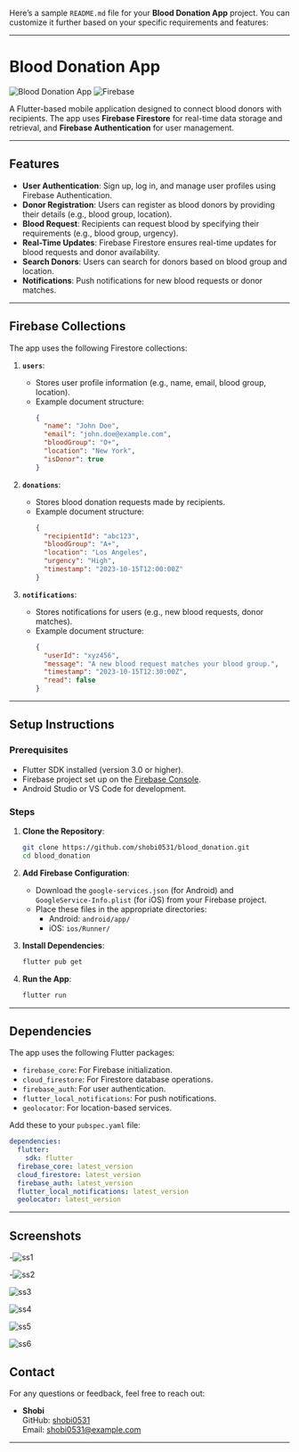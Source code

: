 Here’s a sample `README.md` file for your **Blood Donation App** project. You can customize it further based on your specific requirements and features:

---

# Blood Donation App

![Blood Donation App](https://img.shields.io/badge/Flutter-%2302569B.svg?style=for-the-badge&logo=Flutter&logoColor=white)
![Firebase](https://img.shields.io/badge/Firebase-%23FFCA28.svg?style=for-the-badge&logo=Firebase&logoColor=black)

A Flutter-based mobile application designed to connect blood donors with recipients. The app uses **Firebase Firestore** for real-time data storage and retrieval, and **Firebase Authentication** for user management.

---

## Features

- **User Authentication**: Sign up, log in, and manage user profiles using Firebase Authentication.
- **Donor Registration**: Users can register as blood donors by providing their details (e.g., blood group, location).
- **Blood Request**: Recipients can request blood by specifying their requirements (e.g., blood group, urgency).
- **Real-Time Updates**: Firebase Firestore ensures real-time updates for blood requests and donor availability.
- **Search Donors**: Users can search for donors based on blood group and location.
- **Notifications**: Push notifications for new blood requests or donor matches.

---

## Firebase Collections

The app uses the following Firestore collections:

1. **`users`**:
   - Stores user profile information (e.g., name, email, blood group, location).
   - Example document structure:
     ```json
     {
       "name": "John Doe",
       "email": "john.doe@example.com",
       "bloodGroup": "O+",
       "location": "New York",
       "isDonor": true
     }
     ```

2. **`donations`**:
   - Stores blood donation requests made by recipients.
   - Example document structure:
     ```json
     {
       "recipientId": "abc123",
       "bloodGroup": "A+",
       "location": "Los Angeles",
       "urgency": "High",
       "timestamp": "2023-10-15T12:00:00Z"
     }
     ```

3. **`notifications`**:
   - Stores notifications for users (e.g., new blood requests, donor matches).
   - Example document structure:
     ```json
     {
       "userId": "xyz456",
       "message": "A new blood request matches your blood group.",
       "timestamp": "2023-10-15T12:30:00Z",
       "read": false
     }
     ```

---

## Setup Instructions

### Prerequisites

- Flutter SDK installed (version 3.0 or higher).
- Firebase project set up on the [Firebase Console](https://console.firebase.google.com/).
- Android Studio or VS Code for development.

### Steps

1. **Clone the Repository**:
   ```bash
   git clone https://github.com/shobi0531/blood_donation.git
   cd blood_donation
   ```

2. **Add Firebase Configuration**:
   - Download the `google-services.json` (for Android) and `GoogleService-Info.plist` (for iOS) from your Firebase project.
   - Place these files in the appropriate directories:
     - Android: `android/app/`
     - iOS: `ios/Runner/`

3. **Install Dependencies**:
   ```bash
   flutter pub get
   ```

4. **Run the App**:
   ```bash
   flutter run
   ```

---

## Dependencies

The app uses the following Flutter packages:

- `firebase_core`: For Firebase initialization.
- `cloud_firestore`: For Firestore database operations.
- `firebase_auth`: For user authentication.
- `flutter_local_notifications`: For push notifications.
- `geolocator`: For location-based services.

Add these to your `pubspec.yaml` file:

```yaml
dependencies:
  flutter:
    sdk: flutter
  firebase_core: latest_version
  cloud_firestore: latest_version
  firebase_auth: latest_version
  flutter_local_notifications: latest_version
  geolocator: latest_version
```

---

## Screenshots
-![ss1](https://github.com/user-attachments/assets/6d3d9aa8-85d3-4742-805d-2b72cba82634)

-![ss2](https://github.com/user-attachments/assets/8b22fd5c-6e09-416f-a4ac-a8dd184ebce1)

![ss3](https://github.com/user-attachments/assets/609b3ac5-0e08-4920-beed-46ed9c270e35)

![ss4](https://github.com/user-attachments/assets/2b9b9f4b-5c64-4de8-89aa-2a82b172660e)

![ss5](https://github.com/user-attachments/assets/f17e76ac-288e-464b-ab83-f5282574c5cb)

![ss6](https://github.com/user-attachments/assets/4a093042-0764-4130-bf14-33f9aa600de2)


## Contact

For any questions or feedback, feel free to reach out:

- **Shobi**  
  GitHub: [shobi0531](https://github.com/shobi0531)  
  Email: shobi0531@example.com

---
